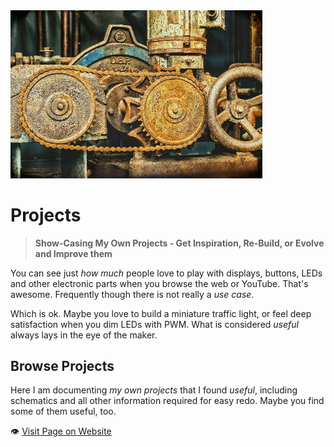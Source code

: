 <img src="/assets/images/convert.jpg" width="80%" height="80%" />
 
# Projects

> **Show-Casing My Own Projects - Get Inspiration, Re-Build, or Evolve and Improve them**

You can see just *how much* people love to play with displays, buttons, LEDs and other electronic parts when you browse the web or YouTube. That's awesome. Frequently though there is not really a *use case*.

Which is ok. Maybe you love to build a miniature traffic light, or feel deep satisfaction when you dim LEDs with PWM. What is considered *useful* always lays in the eye of the maker.

## Browse Projects

Here I am documenting *my own projects* that I found *useful*, including schematics and all other information required for easy redo. Maybe you find some of them useful, too.

:eye:&nbsp;[Visit Page on Website](https://powershell.one/doneland_test/projects?610244020426240854)
